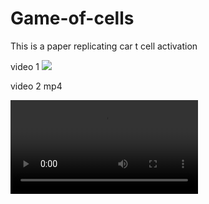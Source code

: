 # Game-of-cells

This is a paper replicating car t cell activation 

video 1
![](https://github.com/Sakib1418/Game-of-cells/blob/main/withpolicy.gif)


video 2 mp4 

![](https://github.com/Sakib1418/Game-of-cells/blob/main/gymCell/randompolicy.mp4)
